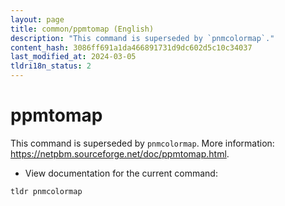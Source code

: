 ```yaml
---
layout: page
title: common/ppmtomap (English)
description: "This command is superseded by `pnmcolormap`."
content_hash: 3086ff691a1da466891731d9dc602d5c10c34037
last_modified_at: 2024-03-05
tldri18n_status: 2
---
```

# ppmtomap

This command is superseded by `pnmcolormap`.
More information: <https://netpbm.sourceforge.net/doc/ppmtomap.html>.

- View documentation for the current command:

`tldr pnmcolormap`
